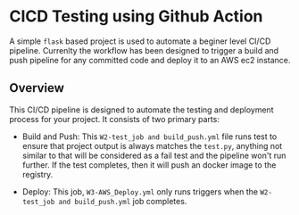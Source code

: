# CICD Testing using Github Action
A simple `flask` based project is used to automate a beginer level CI/CD pipeline. 
Currenlty the workflow has been designed to trigger a build and push pipeline for any committed code and deploy it to an AWS ec2 instance.

## Overview

This CI/CD pipeline is designed to automate the testing and deployment process for your project. It consists of two primary parts:

- Build and Push: This `W2-test_job and build_push.yml` file runs test to ensure that project output is always matches the `test.py`, anything not similar to that will be considered as a fail test and the pipeline won't run further. If the test completes, then it will push an docker image to the registry.

- Deploy: This job, `W3-AWS_Deploy.yml` only runs triggers when the `W2-test_job and build_push.yml` job completes.